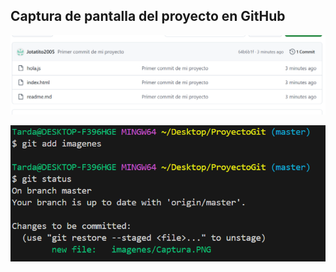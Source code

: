 ## Captura de pantalla del proyecto en GitHub 
![algo](./imagenes/Captura.PNG "")

![Imagen de el proyecto en GitHub](.\imagenes\Captura2.PNG "")
